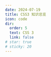 ```yaml
---
date: 2024-07-19
title: CSS3 知识总览
icon: code
dir:
  order: 5
  text: CSS 3
  link: false
# star: true
# sticky: 20
---
```


<Catalog/>